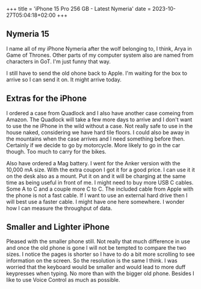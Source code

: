 
+++
title = 'iPhone 15 Pro 256 GB - Latest Nymeria'
date = 2023-10-27T05:04:18+02:00
+++


## Nymeria 15

I name all of my iPhone Nymeria after the wolf belonging to, I think, Arya in Game of Thrones. Other parts of my computer system also are named from characters in GoT. I'm just funny that way.

I still have to send the old ohone back to Apple. I'm waiting for the box to arrive so I can send it on. It might arrive today.

## Extras for the iPhone

I ordered a case from Quadlock and I also have another case comeing from Amazon. The Quadlock will take a few more days to arrive and I don't want to use the ne iPhone in the wild without a case. Not really safe to use in the house naked, considering we have hard tile floors. I could also be away in the mountains when the case arrives and I need something before then. Certainly if we decide to go by motorcycle. More likely to go in the car though. Too much to carry for the bikes. 

Also have ordered a Mag battery. I went for the Anker version with the 10,000 mA size. With the extra coupon I got it for a good price. I can use it it on the desk also as a mount. Put it on and it will be charging at the same time as being useful in front of me. I might need to buy more USB C cables. Some A to C and a couple more C to C. The included cable from Apple with the phone is not a fast cable. If I want to use an external hard drive then I will best use a faster cable. I might have one here somewhere. I wonder how I can measure the throughput of data.

## Smaller and Lighter iPhone

Pleased with the smaller phone still. Not really that much difference in use and once the old phone is gone I will not be tempted to compare the two sizes. I notice the pages is shorter so I have to do a bit more scrolling to see information on the screen. So the resolution is the same I think. I was worried that the keyboard would be smaller and would lead to more duff keypresses when typing. No more than with the bigger old phone. Besides I like to use Voice Control as much as possible. 
